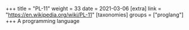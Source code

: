 +++
title = "PL-11"
weight = 33
date = 2021-03-06
[extra]
link = "https://en.wikipedia.org/wiki/PL-11"
[taxonomies]
groups = ["proglang"]
+++
A programming language

